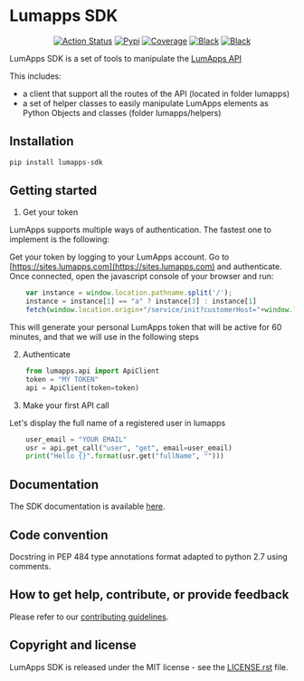 # Lumapps SDK

<p align="center">
<a href="https://github.com/lumapps/lumapps-sdk/actions?query=workflow%3ACI"><img alt="Action Status" src="https://github.com/lumapps/lumapps-sdk/workflows/CI/badge.svg"></a>
<a href="https://pypi.org/project/lumapps-sdk/"><img alt="Pypi" src="https://img.shields.io/pypi/v/lumapps-sdk"></a>
<a href="https://codecov.io/gh/lumapps/lumapps-sdk/branch/master"><img alt="Coverage" src="https://codecov.io/gh/lumapps/lumapps-sdk/branch/master/graph/badge.svg"></a>
<a href="https://github.com/ambv/black"><img alt="Black" src="https://img.shields.io/badge/code%20style-black-000000.svg"></a>
<a href="#"><img alt="Black" src="https://img.shields.io/badge/python-3.6%7C3.7%7C3.8-blue"></a>
</p>


LumApps SDK is a set of tools to manipulate the [LumApps API](https://api.lumapps.com/docs/start)

This includes:

- a client that support all the routes of the API (located in folder lumapps)
- a set of helper classes to easily manipulate LumApps elements as Python Objects and classes (folder lumapps/helpers)


## Installation


```bash
pip install lumapps-sdk
```

## Getting started


1. Get your token


LumApps supports multiple ways of authentication.
The fastest one to implement is the following:

Get your token by logging to your LumApps account.
Go to [https://sites.lumapps.com](https://sites.lumapps.com) and authenticate.
Once connected, open the javascript console of your browser and run:

```javascript
    var instance = window.location.pathname.split('/');
    instance = instance[1] == "a" ? instance[3] : instance[1]
    fetch(window.location.origin+"/service/init?customerHost="+window.location.host+"&instanceSlug="+instance+"&    slug=").then(data=>{return data.json()}).then(res => {console.log(res.token)})
```

This will generate your personal LumApps token that will be active for 60 minutes, and that we will use in the following steps

2. Authenticate


```python
    from lumapps.api import ApiClient
    token = "MY TOKEN"
    api = ApiClient(token=token)
```

3. Make your first API call

Let's display the full name of a registered user in lumapps

```python
    user_email = "YOUR EMAIL"
    usr = api.get_call("user", "get", email=user_email)
    print("Hello {}".format(usr.get("fullName", "")))
```

## Documentation


The SDK documentation is available [here](https://github.com/lumapps/lumapps-sdk/wiki).

## Code convention


Docstring in PEP 484 type annotations format adapted to python 2.7 using comments.

## How to get help, contribute, or provide feedback


Please refer to our [contributing guidelines](https://lumapps.github.io/lumapps-sdk/contributing.html#contributing-to-code).

## Copyright and license


LumApps SDK is released under the MIT license - see the [LICENSE.rst](LICENSE.rst) file.


